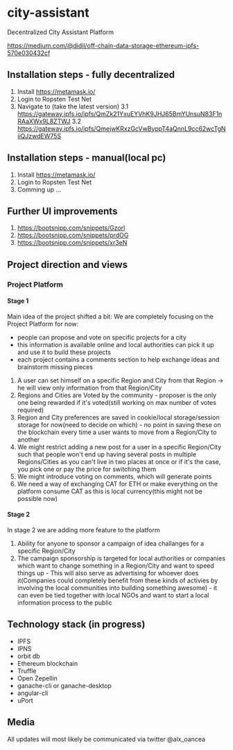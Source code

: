# city-assistant
Decentralized City Assistant Platform


https://medium.com/@didil/off-chain-data-storage-ethereum-ipfs-570e030432cf

## Installation steps - fully decentralized
1. Install https://metamask.io/
2. Login to Ropsten Test Net
3. Navigate to (take the latest version)
3.1 https://gateway.ipfs.io/ipfs/QmZk21YxuEYVhK9JHJ65BmYUnsuN83F1nRAaXWx9L8ZTWJ
3.2 https://gateway.ipfs.io/ipfs/QmejwKRxzGcVwByppT4aQnnL9cc62wcTgNiiQJzwdEW75S

## Installation steps - manual(local pc)
1. Install https://metamask.io/
2. Login to Ropsten Test Net
3. Comming up ...


## Further UI improvements
1. https://bootsnipp.com/snippets/Gzorl
2. https://bootsnipp.com/snippets/prdOG
3. https://bootsnipp.com/snippets/xr3eN



## Project direction and views

### Project Platform
#### Stage 1
Main idea of the project shifted a bit: We are completely focusing on the Project Platform for now:
- people can propose and vote on specific projects for a city
- this information is available online and local authorities can pick it up and use it to build these projects
- each project contains a comments section to help exchange ideas and brainstorm missing pieces

1. A user can set himself on a specific Region and City from that Region -> he will view only information from that Region/City
2. Regions and Cities are Voted by the community - proposer is the only one being rewarded if it's voted(still working on max number of votes required)
3. Region and City preferences are saved in cookie/local storage/session storage for now(need to decide on which) - no point in saving these on the blockchain every time a user wants to move from a Region/City to another
4. We might restrict adding a new post for a user in a specific Region/City such that people won't end up having several posts in multiple Regions/Cities as you can't live in two places at once or if it's the case, you pick one or pay the price for switching them
5. We might introduce voting on comments, which will generate points
6. We need a way of exchanging CAT for ETH or make everything on the platform consume CAT as this is local currency(this might not be possible now)

#### Stage 2
In stage 2 we are adding more feature to the platform

1. Ability for anyone to sponsor a campaign of idea challanges for a specific Region/City
2. The campaign sponsorship is targeted for local authorities or companies which want to change something in a Region/City and want to speed things up - This will also serve as advertising for whoever does it(Companies could completely benefit from these kinds of activies by involving the local communities into building something awesome) - it can even be tied together with local NGOs and want to start a local information process to the public

## Technology stack (in progress)
- IPFS
- IPNS
- orbit db
- Ethereum blockchain
- Truffle
- Open Zepellin
- ganache-cli or ganache-desktop
- angular-cli
- uPort


## Media
All updates will most likely be communicated via twitter @alx_oancea
